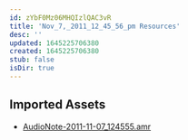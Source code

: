 ```yaml
---
id: zYbF0Mz06MHQIzlQAC3vR
title: 'Nov_7,_2011_12_45_56_pm Resources'
desc: ''
updated: 1645225706380
created: 1645225706380
stub: false
isDir: true
---
```

## Imported Assets
- [AudioNote-2011-11-07_124555.amr](/assets/audionote-2011-11-07_124555-h9CHSZ85NGWv.amr)
